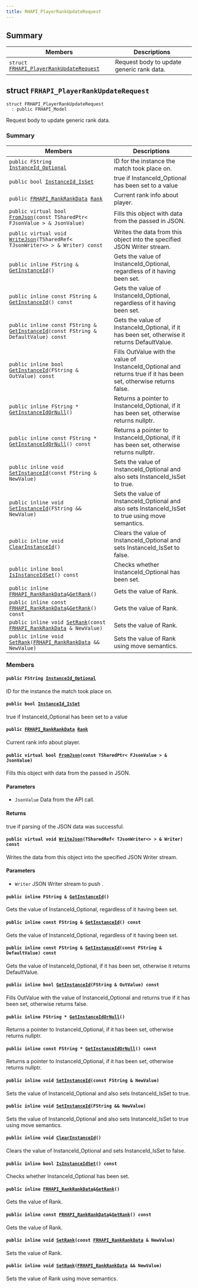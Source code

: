 ```yaml
---
title: RHAPI_PlayerRankUpdateRequest
---
```


## Summary

 Members                        | Descriptions                                
--------------------------------|---------------------------------------------
`struct `[`FRHAPI_PlayerRankUpdateRequest`](#structFRHAPI__PlayerRankUpdateRequest) | Request body to update generic rank data.

## struct `FRHAPI_PlayerRankUpdateRequest` <a id="structFRHAPI__PlayerRankUpdateRequest"></a>

```
struct FRHAPI_PlayerRankUpdateRequest
  : public FRHAPI_Model
```

Request body to update generic rank data.

### Summary

 Members                        | Descriptions                                
--------------------------------|---------------------------------------------
`public FString `[`InstanceId_Optional`](#structFRHAPI__PlayerRankUpdateRequest_1af38fcda3794f6b94dd00fba499d1360b) | ID for the instance the match took place on.
`public bool `[`InstanceId_IsSet`](#structFRHAPI__PlayerRankUpdateRequest_1a40d06b2cf100c0b0b2e47ad7d7853b68) | true if InstanceId_Optional has been set to a value
`public `[`FRHAPI_RankRankData`](RHAPI_RankRankData.md#structFRHAPI__RankRankData)` `[`Rank`](#structFRHAPI__PlayerRankUpdateRequest_1a1f30d3e8c798aa12df14a5e9ba5ec620) | Current rank info about player.
`public virtual bool `[`FromJson`](#structFRHAPI__PlayerRankUpdateRequest_1abc8a2321b107727ec602620d5853cc9b)`(const TSharedPtr< FJsonValue > & JsonValue)` | Fills this object with data from the passed in JSON.
`public virtual void `[`WriteJson`](#structFRHAPI__PlayerRankUpdateRequest_1a895fdae115305a44b2754b6dba463b66)`(TSharedRef< TJsonWriter<> > & Writer) const` | Writes the data from this object into the specified JSON Writer stream.
`public inline FString & `[`GetInstanceId`](#structFRHAPI__PlayerRankUpdateRequest_1af596c88e505317d5634ae885d0f19fc1)`()` | Gets the value of InstanceId_Optional, regardless of it having been set.
`public inline const FString & `[`GetInstanceId`](#structFRHAPI__PlayerRankUpdateRequest_1a9f502faae51cc8bb65095e0a9907840a)`() const` | Gets the value of InstanceId_Optional, regardless of it having been set.
`public inline const FString & `[`GetInstanceId`](#structFRHAPI__PlayerRankUpdateRequest_1a9b8c712ff7b8966e1a9a0ac99eee703c)`(const FString & DefaultValue) const` | Gets the value of InstanceId_Optional, if it has been set, otherwise it returns DefaultValue.
`public inline bool `[`GetInstanceId`](#structFRHAPI__PlayerRankUpdateRequest_1a77bd2cd58b54b0336faf0bf98e422658)`(FString & OutValue) const` | Fills OutValue with the value of InstanceId_Optional and returns true if it has been set, otherwise returns false.
`public inline FString * `[`GetInstanceIdOrNull`](#structFRHAPI__PlayerRankUpdateRequest_1a084537f27ac0c6fe6fc18dbfdcfade1b)`()` | Returns a pointer to InstanceId_Optional, if it has been set, otherwise returns nullptr.
`public inline const FString * `[`GetInstanceIdOrNull`](#structFRHAPI__PlayerRankUpdateRequest_1ab373471f9581f2872e41f1cd35b1a5e7)`() const` | Returns a pointer to InstanceId_Optional, if it has been set, otherwise returns nullptr.
`public inline void `[`SetInstanceId`](#structFRHAPI__PlayerRankUpdateRequest_1a03ed7f7b0de9b8e1ce69672d4670ae15)`(const FString & NewValue)` | Sets the value of InstanceId_Optional and also sets InstanceId_IsSet to true.
`public inline void `[`SetInstanceId`](#structFRHAPI__PlayerRankUpdateRequest_1a5219e673e683e99e7e55b4fb8fd73679)`(FString && NewValue)` | Sets the value of InstanceId_Optional and also sets InstanceId_IsSet to true using move semantics.
`public inline void `[`ClearInstanceId`](#structFRHAPI__PlayerRankUpdateRequest_1a6ed6ba4c13c1d481737f6ad718caa77b)`()` | Clears the value of InstanceId_Optional and sets InstanceId_IsSet to false.
`public inline bool `[`IsInstanceIdSet`](#structFRHAPI__PlayerRankUpdateRequest_1a1210ea3e178567d426909af46620ce01)`() const` | Checks whether InstanceId_Optional has been set.
`public inline `[`FRHAPI_RankRankData`](RHAPI_RankRankData.md#structFRHAPI__RankRankData)` & `[`GetRank`](#structFRHAPI__PlayerRankUpdateRequest_1a0c9dc694afa66fb8fa3ff9aee5356127)`()` | Gets the value of Rank.
`public inline const `[`FRHAPI_RankRankData`](RHAPI_RankRankData.md#structFRHAPI__RankRankData)` & `[`GetRank`](#structFRHAPI__PlayerRankUpdateRequest_1a03fa577f6653a08ffe3770fb62d3e66a)`() const` | Gets the value of Rank.
`public inline void `[`SetRank`](#structFRHAPI__PlayerRankUpdateRequest_1aee6f884e97ead068c7169ae0a607a4e7)`(const `[`FRHAPI_RankRankData`](RHAPI_RankRankData.md#structFRHAPI__RankRankData)` & NewValue)` | Sets the value of Rank.
`public inline void `[`SetRank`](#structFRHAPI__PlayerRankUpdateRequest_1aa1f1762fe3c10a4597dd006313300165)`(`[`FRHAPI_RankRankData`](RHAPI_RankRankData.md#structFRHAPI__RankRankData)` && NewValue)` | Sets the value of Rank using move semantics.

### Members

#### `public FString `[`InstanceId_Optional`](#structFRHAPI__PlayerRankUpdateRequest_1af38fcda3794f6b94dd00fba499d1360b) <a id="structFRHAPI__PlayerRankUpdateRequest_1af38fcda3794f6b94dd00fba499d1360b"></a>

ID for the instance the match took place on.

#### `public bool `[`InstanceId_IsSet`](#structFRHAPI__PlayerRankUpdateRequest_1a40d06b2cf100c0b0b2e47ad7d7853b68) <a id="structFRHAPI__PlayerRankUpdateRequest_1a40d06b2cf100c0b0b2e47ad7d7853b68"></a>

true if InstanceId_Optional has been set to a value

#### `public `[`FRHAPI_RankRankData`](RHAPI_RankRankData.md#structFRHAPI__RankRankData)` `[`Rank`](#structFRHAPI__PlayerRankUpdateRequest_1a1f30d3e8c798aa12df14a5e9ba5ec620) <a id="structFRHAPI__PlayerRankUpdateRequest_1a1f30d3e8c798aa12df14a5e9ba5ec620"></a>

Current rank info about player.

#### `public virtual bool `[`FromJson`](#structFRHAPI__PlayerRankUpdateRequest_1abc8a2321b107727ec602620d5853cc9b)`(const TSharedPtr< FJsonValue > & JsonValue)` <a id="structFRHAPI__PlayerRankUpdateRequest_1abc8a2321b107727ec602620d5853cc9b"></a>

Fills this object with data from the passed in JSON.

#### Parameters
* `JsonValue` Data from the API call.

#### Returns
true if parsing of the JSON data was successful.

#### `public virtual void `[`WriteJson`](#structFRHAPI__PlayerRankUpdateRequest_1a895fdae115305a44b2754b6dba463b66)`(TSharedRef< TJsonWriter<> > & Writer) const` <a id="structFRHAPI__PlayerRankUpdateRequest_1a895fdae115305a44b2754b6dba463b66"></a>

Writes the data from this object into the specified JSON Writer stream.

#### Parameters
* `Writer` JSON Writer stream to push .

#### `public inline FString & `[`GetInstanceId`](#structFRHAPI__PlayerRankUpdateRequest_1af596c88e505317d5634ae885d0f19fc1)`()` <a id="structFRHAPI__PlayerRankUpdateRequest_1af596c88e505317d5634ae885d0f19fc1"></a>

Gets the value of InstanceId_Optional, regardless of it having been set.

#### `public inline const FString & `[`GetInstanceId`](#structFRHAPI__PlayerRankUpdateRequest_1a9f502faae51cc8bb65095e0a9907840a)`() const` <a id="structFRHAPI__PlayerRankUpdateRequest_1a9f502faae51cc8bb65095e0a9907840a"></a>

Gets the value of InstanceId_Optional, regardless of it having been set.

#### `public inline const FString & `[`GetInstanceId`](#structFRHAPI__PlayerRankUpdateRequest_1a9b8c712ff7b8966e1a9a0ac99eee703c)`(const FString & DefaultValue) const` <a id="structFRHAPI__PlayerRankUpdateRequest_1a9b8c712ff7b8966e1a9a0ac99eee703c"></a>

Gets the value of InstanceId_Optional, if it has been set, otherwise it returns DefaultValue.

#### `public inline bool `[`GetInstanceId`](#structFRHAPI__PlayerRankUpdateRequest_1a77bd2cd58b54b0336faf0bf98e422658)`(FString & OutValue) const` <a id="structFRHAPI__PlayerRankUpdateRequest_1a77bd2cd58b54b0336faf0bf98e422658"></a>

Fills OutValue with the value of InstanceId_Optional and returns true if it has been set, otherwise returns false.

#### `public inline FString * `[`GetInstanceIdOrNull`](#structFRHAPI__PlayerRankUpdateRequest_1a084537f27ac0c6fe6fc18dbfdcfade1b)`()` <a id="structFRHAPI__PlayerRankUpdateRequest_1a084537f27ac0c6fe6fc18dbfdcfade1b"></a>

Returns a pointer to InstanceId_Optional, if it has been set, otherwise returns nullptr.

#### `public inline const FString * `[`GetInstanceIdOrNull`](#structFRHAPI__PlayerRankUpdateRequest_1ab373471f9581f2872e41f1cd35b1a5e7)`() const` <a id="structFRHAPI__PlayerRankUpdateRequest_1ab373471f9581f2872e41f1cd35b1a5e7"></a>

Returns a pointer to InstanceId_Optional, if it has been set, otherwise returns nullptr.

#### `public inline void `[`SetInstanceId`](#structFRHAPI__PlayerRankUpdateRequest_1a03ed7f7b0de9b8e1ce69672d4670ae15)`(const FString & NewValue)` <a id="structFRHAPI__PlayerRankUpdateRequest_1a03ed7f7b0de9b8e1ce69672d4670ae15"></a>

Sets the value of InstanceId_Optional and also sets InstanceId_IsSet to true.

#### `public inline void `[`SetInstanceId`](#structFRHAPI__PlayerRankUpdateRequest_1a5219e673e683e99e7e55b4fb8fd73679)`(FString && NewValue)` <a id="structFRHAPI__PlayerRankUpdateRequest_1a5219e673e683e99e7e55b4fb8fd73679"></a>

Sets the value of InstanceId_Optional and also sets InstanceId_IsSet to true using move semantics.

#### `public inline void `[`ClearInstanceId`](#structFRHAPI__PlayerRankUpdateRequest_1a6ed6ba4c13c1d481737f6ad718caa77b)`()` <a id="structFRHAPI__PlayerRankUpdateRequest_1a6ed6ba4c13c1d481737f6ad718caa77b"></a>

Clears the value of InstanceId_Optional and sets InstanceId_IsSet to false.

#### `public inline bool `[`IsInstanceIdSet`](#structFRHAPI__PlayerRankUpdateRequest_1a1210ea3e178567d426909af46620ce01)`() const` <a id="structFRHAPI__PlayerRankUpdateRequest_1a1210ea3e178567d426909af46620ce01"></a>

Checks whether InstanceId_Optional has been set.

#### `public inline `[`FRHAPI_RankRankData`](RHAPI_RankRankData.md#structFRHAPI__RankRankData)` & `[`GetRank`](#structFRHAPI__PlayerRankUpdateRequest_1a0c9dc694afa66fb8fa3ff9aee5356127)`()` <a id="structFRHAPI__PlayerRankUpdateRequest_1a0c9dc694afa66fb8fa3ff9aee5356127"></a>

Gets the value of Rank.

#### `public inline const `[`FRHAPI_RankRankData`](RHAPI_RankRankData.md#structFRHAPI__RankRankData)` & `[`GetRank`](#structFRHAPI__PlayerRankUpdateRequest_1a03fa577f6653a08ffe3770fb62d3e66a)`() const` <a id="structFRHAPI__PlayerRankUpdateRequest_1a03fa577f6653a08ffe3770fb62d3e66a"></a>

Gets the value of Rank.

#### `public inline void `[`SetRank`](#structFRHAPI__PlayerRankUpdateRequest_1aee6f884e97ead068c7169ae0a607a4e7)`(const `[`FRHAPI_RankRankData`](RHAPI_RankRankData.md#structFRHAPI__RankRankData)` & NewValue)` <a id="structFRHAPI__PlayerRankUpdateRequest_1aee6f884e97ead068c7169ae0a607a4e7"></a>

Sets the value of Rank.

#### `public inline void `[`SetRank`](#structFRHAPI__PlayerRankUpdateRequest_1aa1f1762fe3c10a4597dd006313300165)`(`[`FRHAPI_RankRankData`](RHAPI_RankRankData.md#structFRHAPI__RankRankData)` && NewValue)` <a id="structFRHAPI__PlayerRankUpdateRequest_1aa1f1762fe3c10a4597dd006313300165"></a>

Sets the value of Rank using move semantics.

